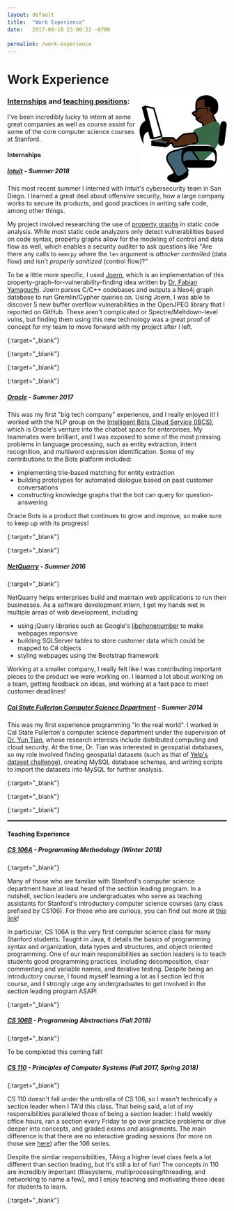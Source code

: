 ```yaml
---
layout: default
title:  "Work Experience"
date:   2017-08-18 23:00:22 -0700

permalink: /work-experience
---
```


<div class="container" style="padding-left:0">
	<div class="row align-items-center">
		<div class="col-6">
			<h1>Work Experience</h1>
		</div>
		<div class="col-6">
			<img src="/assets/images/programmer.png" height="200" width="200" style="float:right"/>
		</div>
	</div>
</div>

### [Internships](#internships) and [teaching positions](#teaching):

I've been incredibly lucky to intern at some great companies as well as course assist for some of the core computer science courses at Stanford.

#### <a name="internships"></a> Internships


##### <a name="intuit"></a> [Intuit][intuit-url] - Summer 2018
This most recent summer I interned with Intuit's cybersecurity team in San Diego.  I learned a great deal
about offensive security, how a large company works to secure its products, and good practices in
writing safe code, among other things.

My project involved researching the use of [property graphs][propgraph-url] in static code analysis.
While most static code analyzers only detect vulnerabilities based on code syntax, property graphs
allow for the modeling of control and data flow as well, which enables a security auditer to ask
questions like "Are there any calls to `memcpy` where the `len` argument is *attacker controlled*
(data flow) and isn't *properly sanitized* (control flow)?"

To be a little more specific, I used [Joern][joern-url], which is an implementation of this
property-graph-for-vulnerability-finding idea written by [Dr. Fabian Yamaguchi][fabian-url].
Joern parses C/C++ codebases and outputs a Neo4j graph database to run Gremlin/Cypher queries on.
Using Joern, I was able to discover 5 new buffer overflow vulnerabilities in the OpenJPEG library
that I reported on GitHub. These aren't complicated or Spectre/Meltdown-level vulns, but finding
them using this new technology was a great proof of concept for my team to move forward with my
project after I left.

[intuit-url]: https://www.intuit.com
{:target="_blank"}


[propgraph-url]: https://neo4j.com/developer/graph-database/#property-graph
{:target="_blank"}


[joern-url]: http://mlsec.org/joern/
{:target="_blank"}


[fabian-url]: https://fabs.codeminers.org/
{:target="_blank"}
##### <a name="oracle"></a> [Oracle][oracle-url] - Summer 2017
This was my first "big tech company" experience, and I really enjoyed it!  I worked with the NLP group
on the [Intelligent Bots Cloud Service (IBCS)][ibcs-url], which is Oracle's venture into the chatbot space
for enterprises.  My teammates were brilliant, and I was exposed to some of the most pressing
problems in language processing, such as entity extraction, intent recognition, and multiword expression
identification. Some of my contributions to the Bots platform included:

* implementing trie-based matching for entity extraction
* building prototypes for automated dialogue based on past customer conversations
* constructing knowledge graphs that the bot can query for question-answering

Oracle Bots is a product that continues to grow and improve, so make sure to keep up
with its progress!

[oracle-url]: https://www.oracle.com/index.html
{:target="_blank"}

[ibcs-url]: https://www.oracle.com/solutions/mobile/bots.html
{:target="_blank"}

##### <a name="netquarry"></a> [NetQuarry][netquarry-url] - Summer 2016

[netquarry-url]: https://netquarry.com/
{:target="_blank"}

NetQuarry helps enterprises build and maintain web applications to run their businesses.  As
a software development intern, I got my hands wet in multiple areas of web development,
including

* using jQuery libraries such as Google's [libphonenumber][libphone-url] to make webpages reponsive
* building SQLServer tables to store customer data which could be mapped to C# objects
* styling webpages using the Bootstrap framework


Working at a smaller company, I really felt like I was contributing important pieces
to the product we were working on.  I learned a lot about working on a team, getting feedback
on ideas, and working at a fast pace to meet customer deadlines!

[libphone-url]: https://github.com/googlei18n/libphonenumber

##### <a name="csuf"></a> [Cal State Fullerton Computer Science Department][csuf-url] - Summer 2014
This was my first experience programming "in the real world".  I worked
in Cal State Fullerton's computer science department under the supervision of [Dr. Yun Tian][yun-url],
whose research interests include distributed computing and cloud security. At the time, Dr. Tian was interested in geospatial databases, so my role involved finding geospatial datasets (such as that of [Yelp's dataset challenge][yelp-url]), creating MySQL database schemas, and writing scripts to import the datasets into MySQL for
further analysis.

[yelp-url]: https://www.yelp.com/dataset/challenge
{:target="_blank"}

[yun-url]: http://tianyun.ecs.fullerton.edu/
{:target="_blank"}

[csuf-url]: https://www.fullerton.edu/ecs/cs/
{:target="_blank"}
<hr style="border-top: 3px double #8c8b8b">

#### <a name="teaching"></a> Teaching Experience 


##### <a name="cs106A"></a> [CS 106A][cs106A-url] - Programming Methodology (Winter 2018)
[cs106A-url]: http://cs106a.stanford.edu
{:target="_blank"}

Many of those who are familiar with Stanford's computer science department have at least
heard of the section leading program. In a nutshell, section leaders are undergraduates who serve as
teaching assistants for Stanford's introductory computer science courses (any class
prefixed by CS106). For those who are curious, you can find out more at [this link][sl-url]!

In particular, CS 106A is the very first computer science class for many Stanford students.  Taught
in Java, it details the basics of programming syntax and organization, data types and structures,
and object oriented programming.  One of our main responsibilities as section leaders is to
teach students good programming practices, including decomposition, clear commenting and 
variable names, and iterative testing.  Despite being an introductory course, I found myself
learning a lot as I section led this course, and I strongly urge any undergraduates to get
involved in the section leading program ASAP!

[sl-url]: https://cs198.stanford.edu/cs198/
{:target="_blank"}

##### <a name="cs106B"></a> [CS 106B][cs106B-url] - Programming Abstractions (Fall 2018)
[cs106B-url]: http://cs106b.stanford.edu
{:target="_blank"}

To be completed this coming fall!

##### <a name="cs110"></a> [CS 110][cs110-url] - Principles of Computer Systems (Fall 2017, Spring 2018)
[cs110-url]: http://cs110.stanford.edu
{:target="_blank"}

CS 110 doesn't fall under the umbrella of CS 106, so I wasn't technically a section
leader when I TA'd this class. That being said, a lot of my responsibilities paralleled
those of being a section leader: I held weekly office hours, ran a section every Friday
to go over practice problems or dive deeper into concepts, and graded exams and
assignments.  The main difference is that there are no interactive grading sessions
(for more on those see [here][ig-url]) after the 106 series.

Despite the similar responsibilities, TAing a higher level class feels a lot different
than section leading, but it's still a lot of fun!  The concepts in 110 are 
incredibly important (filesystems, multiprocessing/threading, and networking to name
a few), and I enjoy teaching and motivating these ideas for students to learn.

[ig-url]: https://cs198.stanford.edu/cs198/ProgramStructure.aspx
{:target="_blank"}












[jekyll-docs]: https://jekyllrb.com/docs/home
[jekyll-gh]:   https://github.com/jekyll/jekyll
[jekyll-talk]: https://talk.jekyllrb.com/
